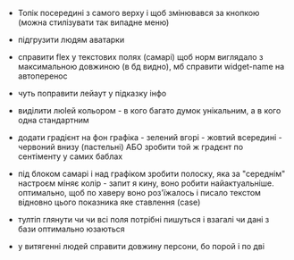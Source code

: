 - Топік посередині з самого верху і щоб змінювався за кнопкою (можна стилізувати так випадне меню)
- підгрузити людям аватарки
- справити flex у текстових полях (самарі) щоб норм виглядало з максимальною довжиною (в бд видно), мб справити widget-name на автоперенос
- чуть поправити лейаут у підказку інфо
- виділити люlей кольором - в кого багато думок унікальним, а в кого одна стандартним
- додати градієнт на фон графіка - зелений вгорі - жовтий всередині - червоний внизу (пастельні) АБО зробити той ж градєнт по сентіменту у самих баблах
- під блоком самарі і над графіком зробити полоску, яка за "середнім" настроєм міняє колір - запит я кину, воно робити найактуальніше. оптимально, щоб по хаверу воно роз'їжалось і писало текстом відновно цього показника яке ставлення (case)
- тултіп глянути чи чи всі поля потрібні пишуться і взагалі чи дані з бази оптимально юзаються



- у витягенні людей справити довжину персони, бо порой і по дві